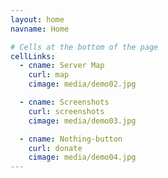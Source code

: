 ```yaml
---
layout: home
navname: Home

# Cells at the bottom of the page
cellLinks:
  - cname: Server Map
    curl: map
    cimage: media/demo02.jpg

  - cname: Screenshots
    curl: screenshots
    cimage: media/demo03.jpg

  - cname: Nothing-button
    curl: donate
    cimage: media/demo04.jpg
---
```

